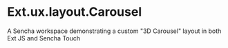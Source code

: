 Ext.ux.layout.Carousel
======================

A Sencha workspace demonstrating a custom "3D Carousel" layout in both Ext JS and Sencha Touch
